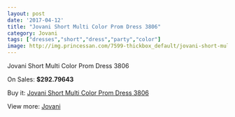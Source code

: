 ```yaml
---
layout: post
date: '2017-04-12'
title: "Jovani Short Multi Color Prom Dress 3806"
category: Jovani
tags: ["dresses","short","dress","party","color"]
image: http://img.princessan.com/7599-thickbox_default/jovani-short-multi-color-prom-dress-3806.jpg
---
```

Jovani Short Multi Color Prom Dress 3806

On Sales: **$292.79643**
<a href="https://www.princessan.com/en/jovani/3333-jovani-short-multi-color-prom-dress-3806.html"><amp-img layout="responsive" width="600" height="600" src="//img.princessan.com/7599-thickbox_default/jovani-short-multi-color-prom-dress-3806.jpg" alt="Jovani Short Multi Color Prom Dress 3806 0" /></a>
<a href="https://www.princessan.com/en/jovani/3333-jovani-short-multi-color-prom-dress-3806.html"><amp-img layout="responsive" width="600" height="600" src="//img.princessan.com/7601-thickbox_default/jovani-short-multi-color-prom-dress-3806.jpg" alt="Jovani Short Multi Color Prom Dress 3806 1" /></a>
<a href="https://www.princessan.com/en/jovani/3333-jovani-short-multi-color-prom-dress-3806.html"><amp-img layout="responsive" width="600" height="600" src="//img.princessan.com/7600-thickbox_default/jovani-short-multi-color-prom-dress-3806.jpg" alt="Jovani Short Multi Color Prom Dress 3806 2" /></a>

Buy it: [Jovani Short Multi Color Prom Dress 3806](https://www.princessan.com/en/jovani/3333-jovani-short-multi-color-prom-dress-3806.html "Jovani Short Multi Color Prom Dress 3806")

View more: [Jovani](https://www.princessan.com/en/26-jovani "Jovani")